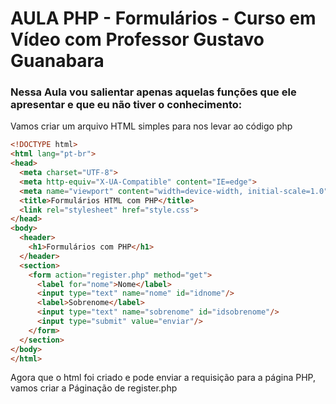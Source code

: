 # AULA PHP - Formulários - Curso em Vídeo com Professor Gustavo Guanabara

### Nessa Aula vou salientar apenas aquelas funções que ele apresentar e que eu não tiver o conhecimento:

Vamos criar um arquivo HTML simples para nos levar ao código php
````html
<!DOCTYPE html>
<html lang="pt-br">
<head>
  <meta charset="UTF-8">
  <meta http-equiv="X-UA-Compatible" content="IE=edge">
  <meta name="viewport" content="width=device-width, initial-scale=1.0">
  <title>Formulários HTML com PHP</title>
  <link rel="stylesheet" href="style.css">
</head>
<body>
  <header>
    <h1>Formulários com PHP</h1>
  </header>
  <section>
    <form action="register.php" method="get">
      <label for="nome">Nome</label>
      <input type="text" name="nome" id="idnome"/>
      <label>Sobrenome</label>
      <input type="text" name="sobrenome" id="idsobrenome"/>
      <input type="submit" value="enviar"/>
    </form>
  </section>
</body>
</html>
````

Agora que o html foi criado e pode enviar a requisição para a página PHP, vamos criar a Páginação de register.php
````php

````
